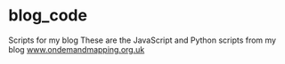 # blog_code
Scripts for my blog
These are the JavaScript and Python scripts from my blog www.ondemandmapping.org.uk
